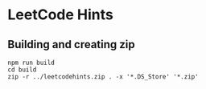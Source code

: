 # LeetCode Hints

## Building and creating zip

```
npm run build
cd build 
zip -r ../leetcodehints.zip . -x '*.DS_Store' '*.zip'
```